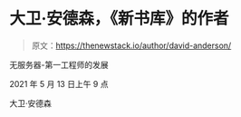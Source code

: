 # 大卫·安德森，《新书库》的作者

> 原文：<https://thenewstack.io/author/david-anderson/>

无服务器-第一工程师的发展

2021 年 5 月 13 日上午 9 点

大卫·安德森